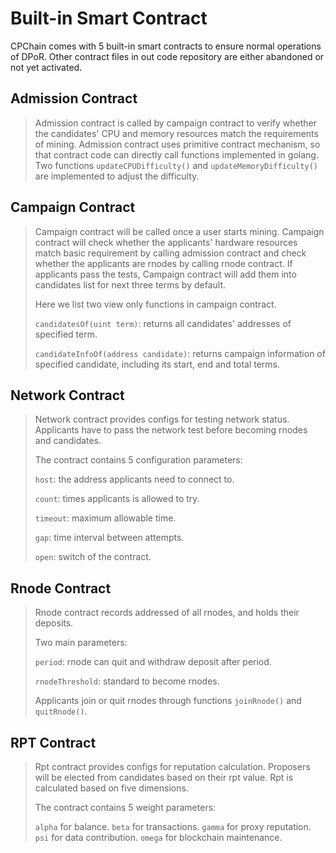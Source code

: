 # Built-in Smart Contract 

CPChain comes with 5 built-in smart contracts to ensure normal
operations of DPoR. Other contract files in out code repository are
either abandoned or not yet activated.

## Admission Contract

> Admission contract is called by campaign contract to verify whether
> the candidates' CPU and memory resources match the requirements of
> mining. Admission contract uses primitive contract mechanism, so that
> contract code can directly call functions implemented in golang. Two
> functions `updateCPUDifficulty()` and `updateMemoryDifficulty()` are
> implemented to adjust the difficulty.

## Campaign Contract

> Campaign contract will be called once a user starts mining. Campaign
> contract will check whether the applicants' hardware resources match
> basic requirement by calling admission contract and check whether the
> applicants are rnodes by calling rnode contract. If applicants pass
> the tests, Campaign contract will add them into candidates list for
> next three terms by default.
>
> Here we list two view only functions in campaign contract.
>
> `candidatesOf(uint term)`: returns all candidates' addresses of
> specified term.
>
> `candidateInfoOf(address candidate)`: returns campaign information of
> specified candidate, including its start, end and total terms.

## Network Contract

> Network contract provides configs for testing network status.
> Applicants have to pass the network test before becoming rnodes and
> candidates.
>
> The contract contains 5 configuration parameters:
>
> `host`: the address applicants need to connect to.
>
> `count`: times applicants is allowed to try.
>
> `timeout`: maximum allowable time.
>
> `gap`: time interval between attempts.
>
> `open`: switch of the contract.

## Rnode Contract

> Rnode contract records addressed of all rnodes, and holds their
> deposits.
>
> Two main parameters:
>
> `period`: rnode can quit and withdraw deposit after period.
>
> `rnodeThreshold`: standard to become rnodes.
>
> Applicants join or quit rnodes through functions `joinRnode()` and
> `quitRnode()`.

## RPT Contract

> Rpt contract provides configs for reputation calculation. Proposers
> will be elected from candidates based on their rpt value. Rpt is
> calculated based on five dimensions.
>
> The contract contains 5 weight parameters:
>
> `alpha` for balance. `beta` for transactions. `gamma` for proxy
> reputation. `psi` for data contribution. `omega` for blockchain
> maintenance.
